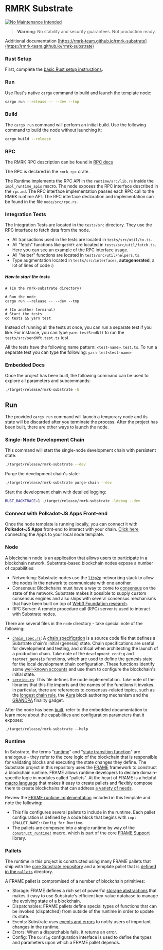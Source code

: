 # RMRK Substrate

[![No Maintenance Intended](http://unmaintained.tech/badge.svg)](http://unmaintained.tech/)

> **Warning**: No stability and security guarantees. Not production ready.

Additional documentation [https://rmrk-team.github.io/rmrk-substrate](https://rmrk-team.github.io/rmrk-substrate)

### Rust Setup

First, complete the [basic Rust setup instructions](./rust-setup.md).

### Run

Use Rust's native `cargo` command to build and launch the template node:

```sh
cargo run --release -- --dev --tmp
```

### Build

The `cargo run` command will perform an initial build. Use the following command to build the node
without launching it:

```sh
cargo build --release
```

### RPC

The RMRK RPC description can be found in [RPC docs](https://rmrk-team.github.io/rmrk-substrate/#/rpc)

The RPC is declared in the `rmrk-rpc` crate.

The Runtime implements the RPC API in the `runtime/src/lib.rs` inside the `impl_runtime_apis` macro.
The node exposes the RPC interface described in the `rpc.md`. The RPC interface implementation passes each RPC call to the RMRK runtime API. The RPC interface declaration and implementation can be found in the file `node/src/rpc.rs`.

### Integration Tests

The Integration Tests are located in the `tests/src` directory. They use the RPC interface to fetch data from the node.

- All transactions used in the tests are located in `tests/src/util/tx.ts`.
- All "fetch" functions like `getNft` are located in `tests/src/util/fetch.ts`. Here you can see an example of the RPC interface usage.
- All "helper" functions are located in `tests/src/util/helpers.ts`.
- Type augmentation located in `tests/src/interfaces`, **autogenerated**, a lot of lines of code :)

##### How to start the tests

```console
# (In the rmrk-substrate directory)

# Run the node
cargo run --release -- --dev --tmp

# (In another terminal)
# Start the tests
cd tests && yarn test
```

Instead of running all the tests at once, you can run a separate test if you like.
For instance, you can type `yarn testSendNft` to run the `tests/src/sendNft.test.ts` test.

All the tests have the following name pattern: `<test-name>.test.ts`. To run a separate test you can type the following: `yarn test<test-name>`

### Embedded Docs

Once the project has been built, the following command can be used to explore all parameters and
subcommands:

```sh
./target/release/rmrk-substrate -h
```

## Run

The provided `cargo run` command will launch a temporary node and its state will be discarded after
you terminate the process. After the project has been built, there are other ways to launch the
node.

### Single-Node Development Chain

This command will start the single-node development chain with persistent state:

```bash
./target/release/rmrk-substrate --dev
```

Purge the development chain's state:

```bash
./target/release/rmrk-substrate purge-chain --dev
```

Start the development chain with detailed logging:

```bash
RUST_BACKTRACE=1 ./target/release/rmrk-substrate -ldebug --dev
```

### Connect with Polkadot-JS Apps Front-end

Once the node template is running locally, you can connect it with **Polkadot-JS Apps** front-end
to interact with your chain. [Click
here](https://polkadot.js.org/apps/#/explorer?rpc=ws://localhost:9944) connecting the Apps to your
local node template.

### Node

A blockchain node is an application that allows users to participate in a blockchain network.
Substrate-based blockchain nodes expose a number of capabilities:

- Networking: Substrate nodes use the [`libp2p`](https://libp2p.io/) networking stack to allow the
  nodes in the network to communicate with one another.
- Consensus: Blockchains must have a way to come to
  [consensus](https://docs.substrate.io/v3/advanced/consensus) on the state of the
  network. Substrate makes it possible to supply custom consensus engines and also ships with
  several consensus mechanisms that have been built on top of
  [Web3 Foundation research](https://research.web3.foundation/en/latest/polkadot/NPoS/index.html).
- RPC Server: A remote procedure call (RPC) server is used to interact with Substrate nodes.

There are several files in the `node` directory - take special note of the following:

- [`chain_spec.rs`](./node/src/chain_spec.rs): A
  [chain specification](https://docs.substrate.io/v3/runtime/chain-specs) is a
  source code file that defines a Substrate chain's initial (genesis) state. Chain specifications
  are useful for development and testing, and critical when architecting the launch of a
  production chain. Take note of the `development_config` and `testnet_genesis` functions, which
  are used to define the genesis state for the local development chain configuration. These
  functions identify some
  [well-known accounts](https://docs.substrate.io/v3/tools/subkey#well-known-keys)
  and use them to configure the blockchain's initial state.
- [`service.rs`](./node/src/service.rs): This file defines the node implementation. Take note of
  the libraries that this file imports and the names of the functions it invokes. In particular,
  there are references to consensus-related topics, such as the
  [longest chain rule](https://docs.substrate.io/v3/advanced/consensus#longest-chain-rule),
  the [Aura](https://docs.substrate.io/v3/advanced/consensus#aura) block authoring
  mechanism and the
  [GRANDPA](https://docs.substrate.io/v3/advanced/consensus#grandpa) finality
  gadget.

After the node has been [built](#build), refer to the embedded documentation to learn more about the
capabilities and configuration parameters that it exposes:

```shell
./target/release/rmrk-substrate --help
```

### Runtime

In Substrate, the terms
"[runtime](https://docs.substrate.io/v3/getting-started/glossary#runtime)" and
"[state transition function](https://docs.substrate.io/v3/getting-started/glossary#state-transition-function-stf)"
are analogous - they refer to the core logic of the blockchain that is responsible for validating
blocks and executing the state changes they define. The Substrate project in this repository uses
the [FRAME](https://docs.substrate.io/v3/runtime/frame) framework to construct a
blockchain runtime. FRAME allows runtime developers to declare domain-specific logic in modules
called "pallets". At the heart of FRAME is a helpful
[macro language](https://docs.substrate.io/v3/runtime/macros) that makes it easy to
create pallets and flexibly compose them to create blockchains that can address
[a variety of needs](https://www.substrate.io/substrate-users/).

Review the [FRAME runtime implementation](./runtime/src/lib.rs) included in this template and note
the following:

- This file configures several pallets to include in the runtime. Each pallet configuration is
  defined by a code block that begins with `impl $PALLET_NAME::Config for Runtime`.
- The pallets are composed into a single runtime by way of the
  [`construct_runtime!`](https://crates.parity.io/frame_support/macro.construct_runtime.html)
  macro, which is part of the core
  [FRAME Support](https://docs.substrate.io/v3/runtime/frame#support-crate)
  library.

### Pallets

The runtime in this project is constructed using many FRAME pallets that ship with the
[core Substrate repository](https://github.com/paritytech/substrate/tree/master/frame) and a
template pallet that is [defined in the `pallets`](./pallets/template/src/lib.rs) directory.

A FRAME pallet is compromised of a number of blockchain primitives:

- Storage: FRAME defines a rich set of powerful
  [storage abstractions](https://docs.substrate.io/v3/runtime/storage) that makes
  it easy to use Substrate's efficient key-value database to manage the evolving state of a
  blockchain.
- Dispatchables: FRAME pallets define special types of functions that can be invoked (dispatched)
  from outside of the runtime in order to update its state.
- Events: Substrate uses [events and errors](https://docs.substrate.io/v3/runtime/events-and-errors)
  to notify users of important changes in the runtime.
- Errors: When a dispatchable fails, it returns an error.
- Config: The `Config` configuration interface is used to define the types and parameters upon
  which a FRAME pallet depends.
